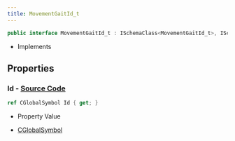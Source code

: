 ```yaml
---
title: MovementGaitId_t
---
```


```csharp
public interface MovementGaitId_t : ISchemaClass<MovementGaitId_t>, ISchemaField, ISchemaClass, INativeHandle
```

- Implements

## Properties

### **Id** - [Source Code](https://github.com/swiftly-solution/swiftlys2/blob/main/managed/src/SwiftlyS2.Generated/Schemas/Interfaces/MovementGaitId_t.cs#L16)

```csharp
ref CGlobalSymbol Id { get; }
```

- Property Value

- [CGlobalSymbol](/docs/api/shared/natives/cglobalsymbol)

